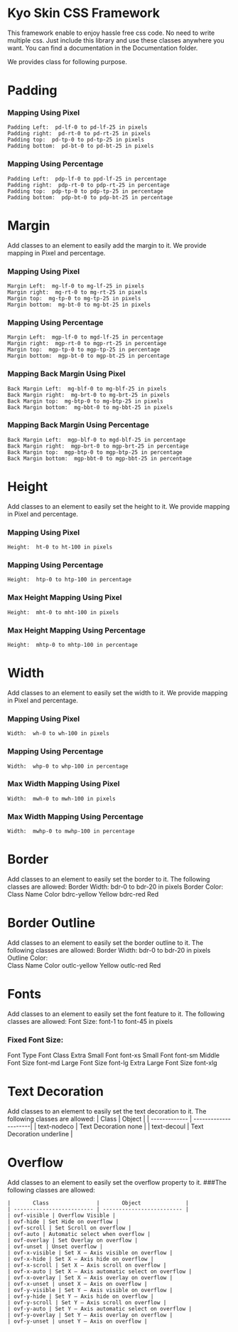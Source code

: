 # Kyo Skin CSS Framework
This framework enable to enjoy hassle free css code. No need to write multiple css. Just include this library and use these classes anywhere you want.
You can find a documentation in the Documentation folder.

We provides class for following purpose.
# Padding
### Mapping Using Pixel
	Padding Left:  pd-lf-0 to pd-lf-25 in pixels
	Padding right:  pd-rt-0 to pd-rt-25 in pixels
	Padding top:  pd-tp-0 to pd-tp-25 in pixels
	Padding bottom:  pd-bt-0 to pd-bt-25 in pixels

### Mapping Using Percentage
	Padding Left:  pdp-lf-0 to ppd-lf-25 in percentage
	Padding right:  pdp-rt-0 to pdp-rt-25 in percentage
	Padding top:  pdp-tp-0 to pdp-tp-25 in percentage
	Padding bottom:  pdp-bt-0 to pdp-bt-25 in percentage

# Margin
Add classes to an element to easily add the margin to it. We provide mapping in Pixel and percentage.
### Mapping Using Pixel
    Margin Left:  mg-lf-0 to mg-lf-25 in pixels
    Margin right:  mg-rt-0 to mg-rt-25 in pixels
    Margin top:  mg-tp-0 to mg-tp-25 in pixels
    Margin bottom:  mg-bt-0 to mg-bt-25 in pixels

### Mapping Using Percentage
    Margin Left:  mgp-lf-0 to mgd-lf-25 in percentage
    Margin right:  mgp-rt-0 to mgp-rt-25 in percentage
    Margin top:  mgp-tp-0 to mgp-tp-25 in percentage
    Margin bottom:  mgp-bt-0 to mgp-bt-25 in percentage

### Mapping Back Margin Using Pixel
    Back Margin Left:  mg-blf-0 to mg-blf-25 in pixels
    Back Margin right:  mg-brt-0 to mg-brt-25 in pixels
    Back Margin top:  mg-btp-0 to mg-btp-25 in pixels
    Back Margin bottom:  mg-bbt-0 to mg-bbt-25 in pixels

### Mapping Back Margin Using Percentage
    Back Margin Left:  mgp-blf-0 to mgd-blf-25 in percentage
    Back Margin right:  mgp-brt-0 to mgp-brt-25 in percentage
    Back Margin top:  mgp-btp-0 to mgp-btp-25 in percentage
    Back Margin bottom:  mgp-bbt-0 to mgp-bbt-25 in percentage

# Height
Add classes to an element to easily set the height to it. We provide mapping in Pixel and percentage.
### Mapping Using Pixel
    Height:  ht-0 to ht-100 in pixels
### Mapping Using Percentage
    Height:  htp-0 to htp-100 in percentage
### Max Height Mapping Using Pixel
    Height:  mht-0 to mht-100 in pixels

### Max Height Mapping Using Percentage
    Height:  mhtp-0 to mhtp-100 in percentage

# Width
Add classes to an element to easily set the width to it. We provide mapping in Pixel and percentage.
### Mapping Using Pixel
    Width:  wh-0 to wh-100 in pixels

### Mapping Using Percentage
    Width:  whp-0 to whp-100 in percentage

### Max Width Mapping Using Pixel
    Width:  mwh-0 to mwh-100 in pixels

### Max Width Mapping Using Percentage
    Width:  mwhp-0 to mwhp-100 in percentage

# Border
Add classes to an element to easily set the border to it.
The following classes are allowed:
    Border Width:  bdr-0 to bdr-20 in pixels
    Border Color:  
    Class Name	Color
    bdrc-yellow	Yellow
    bdrc-red	Red
	

# Border Outline
Add classes to an element to easily set the border outline to it.
The following classes are allowed:
    Border Width:  bdr-0 to bdr-20 in pixels
    Outline Color:  
    Class Name	Color
    outlc-yellow	Yellow
    outlc-red	Red

# Fonts
Add classes to an element to easily set the font feature to it.
The following classes are allowed:
    Font Size:  font-1 to font-45 in pixels

### Fixed Font Size: 
Font Type	Font Class
Extra Small Font	font-xs
Small Font	font-sm
Middle Font Size	font-md
Large Font Size	font-lg
Extra Large Font Size	font-xlg

# Text Decoration
Add classes to an element to easily set the text decoration to it.
The following classes are allowed:
| Class         | Object                |
| ------------- | ---------------------|
| text-nodeco  | Text Decoration none  |
| text-decoul  | Text Decoration underline |


# Overflow
Add classes to an element to easily set the overflow property to it.
###The following classes are allowed:

    |       Class               |       Object              |
    | ------------------------- | ------------------------- |
    | ovf-visible | Overflow Visible |
    | ovf-hide | Set Hide on overflow |
    | ovf-scroll | Set Scroll on overflow |
    | ovf-auto | Automatic select when overflow |
    | ovf-overlay | Set Overlay on overflow |
    | ovf-unset | Unset overflow |
    | ovf-x-visible | Set X – Axis visible on overflow |
    | ovf-x-hide | Set X – Axis hide on overflow |
    | ovf-x-scroll | Set X – Axis scroll on overflow |
    | ovf-x-auto | Set X – Axis automatic select on overflow |
    | ovf-x-overlay | Set X – Axis overlay on overflow |
    | ovf-x-unset | unset X – Axis on overflow |
    | ovf-y-visible | Set Y – Axis visible on overflow |
    | ovf-y-hide | Set Y – Axis hide on overflow |
    | ovf-y-scroll | Set Y – Axis scroll on overflow |
    | ovf-y-auto | Set Y – Axis automatic select on overflow |
    | ovf-y-overlay | Set Y – Axis overlay on overflow |
    | ovf-y-unset | unset Y – Axis on overflow |
